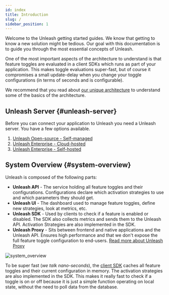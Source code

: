 ```yaml
---
id: index
title: Introduction
slug: /
sidebar_position: 1
---
```


Welcome to the Unleash getting started guides. We know that getting to know a new solution might be tedious. Our goal with this documentation is to guide you through the most essential concepts of Unleash.

One of the most important aspects of the architecture to understand is that feature toggles are evaluated in a client SDKs which runs as part of your application. This makes toggle evaluations super-fast, but of course it compromises a small update-delay when you change your toggle configurations (in terms of seconds and is configurable).

We recommend that you read about [our unique architecture](https://www.unleash-hosted.com/articles/our-unique-architecture) to understand some of the basics of the architecture.

## Unleash Server {#unleash-server}

Before you can connect your application to Unleash you need a Unleash server. You have a few options available.

1. [Unleash Open-source - Self-managed](deploy/getting_started)
2. [Unleash Enterprise - Cloud-hosted](https://www.getunleash.io)
3. [Unleash Enterprise - Self-hosted](https://www.getunleash.io)

## System Overview {#system-overview}

Unleash is composed of the following parts:

- **Unleash API** - The service holding all feature toggles and their configurations. Configurations declare which activation strategies to use and which parameters they should get.
- **Unleash UI** - The dashboard used to manage feature toggles, define new strategies, look at metrics, etc.
- **Unleash SDK** - Used by clients to check if a feature is enabled or disabled. The SDK also collects metrics and sends them to the Unleash API. Activation Strategies are also implemented in the SDK.
- **Unleash Proxy** - Sits between frontend and native applications and the Unleash API. Ensures high performance and that we don't expose the full feature toggle configuration to end-users. [Read more about Unleash Proxy](/sdks/unleash-proxy)

![system_overview](/img/unleash-diagram.png 'System Overview')

To be super fast (_we talk nano-seconds_), the [client SDK](/sdks/index) caches all feature toggles and their current configuration in memory. The activation strategies are also implemented in the SDK. This makes it really fast to check if a toggle is on or off because it is just a simple function operating on local state, without the need to poll data from the database.
